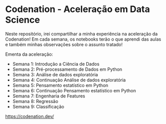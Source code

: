 # Codenation - Aceleração em Data Science

Neste repositório, irei compartilhar a minha experiência na aceleração da Codenation! Em cada semana, os notebooks terão o que aprendi das aulas e também minhas observações sobre o assunto tratado!

Ementa da aceleração:
- Semana 1: Introdução a Ciência de Dados
- Semana 2: Pré-processamento de Dados em Python
- Semana 3: Análise de dados exploratória
- Semana 4: Continuação Análise de dados exploratória
- Semana 5: Pensamento estatístico em Python
- Semana 6: Continuação Pensamento estatístico em Python
- Semana 7: Engenharia de Features
- Semana 8: Regressão
- Semana 9: Classificação

https://codenation.dev/
